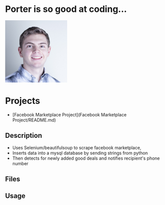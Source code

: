 # Porter is so good at coding...

<img src="images/crop_myslef.jpg" width="200" height="200" />
<!-- ![](images/crop_myslef.jpg) -->


# Projects
 - [Facebook Marketplace Project](Facebook Marketplace Project/README.md)
## Description
 - Uses Selenium/beautifulsoup to scrape facebook marketplace, 
 - Inserts data into a mysql database by sending strings from python
 - Then detects for newly added good deals and notifies recipient's phone number

## Files

## Usage
